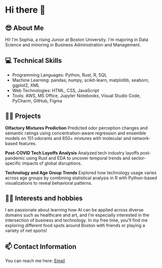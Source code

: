 # Hi there 👋 

<!--
**sophiashiuu/sophiashiuu** is a ✨ _special_ ✨ repository because its `README.md` (this file) appears on your GitHub profile.

Here are some ideas to get you started: 

- 🔭 I’m currently working on ...
- 🌱 I’m currently learning ...
- 👯 I’m looking to collaborate on ...
- 🤔 I’m looking for help with ...
- 💬 Ask me about ...
- 📫 How to reach me: ...
- 😄 Pronouns: ...
- ⚡ Fun fact: ...
-->

## 😎 About Me
Hi! I'm Sophia, a rising Junior at Boston University. I'm majoring in Data Science and minoring in Business Administration and Management. 

## 💻 Technical Skills 
* Programming Languages: Python, Rust, R, SQL 
* Machine Learning: pandas, numpy, scikit-learn, matplotlib, seaborn, ggplot2, XML
* Web Technologies: HTML, CSS, JavaScript
* Tools: AWS, MS Office, Jupyter Notebooks, Visual Studio Code, PyCharm, GitHub, Figma

## 👩‍💻 Projects 
**Olfactory Mixtures Prediction** 
Predicted odor perception changes and semantic ratings using concentration-aware regression and ensemble models on 151 odorants and 650+ mixtures with molecular and network-based features.

**Post-COVID Tech Layoffs Analysis**
Analyzed tech industry layoffs post-pandemic using Rust and EDA to uncover temporal trends and sector-specific impacts of global disruptions.

**Technology and Age Group Trends**
Explored how technology usage varies across age groups by combining statistical analysis in R with Python-based visualizations to reveal behavioral patterns.


## 👩‍🍳 Interests and hobbies 
I am passionate about learning how AI can be applied across diverse domains such as healthcare and art, and I’m especially interested in the intersection of business and technology. In my free time, you’ll find me exploring different food spots around Boston with friends or playing a variety of net sports!

## 📫 Contact Information 
You can reach me here: [Email](sophshiu@bu.edu)

